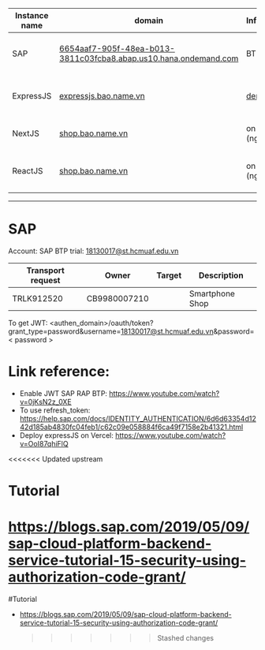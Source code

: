 | Instance name | domain                                                                                                                                       | Infrastructur                |                                            | Note                        |
| ------------- | -------------------------------------------------------------------------------------------------------------------------------------------- | ---------------------------- | ------------------------------------------ | --------------------------- |
| SAP           | [6654aaf7-905f-48ea-b013-3811c03fcba8.abap.us10.hana.ondemand.com](https://6654aaf7-905f-48ea-b013-3811c03fcba8.abap.us10.hana.ondemand.com) | BTP Trial                    |                                            | Domain not contain "_-web_" |
| ExpressJS     | [expressjs.bao.name.vn](https://expressjs.bao.name.vn)                                                                                       | [deno.com](https://deno.com) | Bypass CORS, Authorization (JWT)           |                             |
| NextJS        | [shop.bao.name.vn](https://shop.bao.name.vn)                                                                                                 | on premise (nginx)           | Home page, Product detail.                 |                             |
| ReactJS       | [shop.bao.name.vn](https://shop.bao.name.vn)                                                                                                 | on premise (nginx)           | Profile page, order page, login page, etc. |                             |

---

# SAP

Account: SAP BTP trial: 18130017@st.hcmuaf.edu.vn

| Transport request | Owner        | Target | Description     |
| ----------------- | ------------ | ------ | --------------- |
| TRLK912520        | CB9980007210 |        | Smartphone Shop |

To get JWT: <authen_domain>/oauth/token?grant_type=password&username=18130017@st.hcmuaf.edu.vn&password=< password >

# Link reference:

- Enable JWT SAP RAP BTP: https://www.youtube.com/watch?v=0jKsN2z_0XE
- To use refresh_token: https://help.sap.com/docs/IDENTITY_AUTHENTICATION/6d6d63354d1242d185ab4830fc04feb1/c62c09e058884f6ca49f7158e2b41321.html
- Deploy expressJS on Vercel: https://www.youtube.com/watch?v=OoI87qhiFlQ

<<<<<<< Updated upstream

# Tutorial

# https://blogs.sap.com/2019/05/09/sap-cloud-platform-backend-service-tutorial-15-security-using-authorization-code-grant/

#Tutorial

- https://blogs.sap.com/2019/05/09/sap-cloud-platform-backend-service-tutorial-15-security-using-authorization-code-grant/
  > > > > > > > Stashed changes
